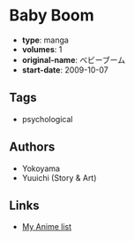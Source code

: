 # Baby Boom

-   **type**: manga
-   **volumes**: 1
-   **original-name**: ベビーブーム
-   **start-date**: 2009-10-07

## Tags

-   psychological

## Authors

-   Yokoyama
-   Yuuichi (Story & Art)

## Links

-   [My Anime list](https://myanimelist.net/manga/97174/Baby_Boom)
